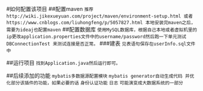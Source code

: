 #如何配置该项目
##配置maven
``推荐 http://wiki.jikexueyuan.com/project/maven/environment-setup.html
或者 https://www.cnblogs.com/liuhongfeng/p/5057827.html 本地安装完maven之后，
需要为ideaj也配置maven``
##配置数据库
``使用MySQL数据库，根据自己本地或者虚拟机里的ip更改application.properties文件中的username/password然后跑一下单元测试DBConnectionTest
来测试连接是否正常。``
###建表
``见表语句保存在userInfo.sql文件中``

##运行项目
``找到Application.java然后运行即可。``

##后续添加的功能
`mybatis多数据源配置模块`
`mybatis generator自动生成代码 并优化部分该插件的功能，如果必要的话`
`身份认证功能`
`日志`
`可能演变成大数据系统的一部分`
